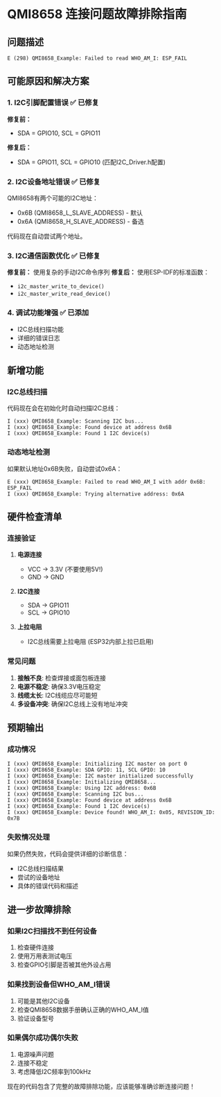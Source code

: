 # QMI8658 连接问题故障排除指南

## 问题描述
```
E (298) QMI8658_Example: Failed to read WHO_AM_I: ESP_FAIL
```

## 可能原因和解决方案

### 1. I2C引脚配置错误 ✅ 已修复
**修复前：**
- SDA = GPIO10, SCL = GPIO11

**修复后：**
- SDA = GPIO11, SCL = GPIO10 (匹配I2C_Driver.h配置)

### 2. I2C设备地址错误 ✅ 已修复
QMI8658有两个可能的I2C地址：
- 0x6B (QMI8658_L_SLAVE_ADDRESS) - 默认
- 0x6A (QMI8658_H_SLAVE_ADDRESS) - 备选

代码现在自动尝试两个地址。

### 3. I2C通信函数优化 ✅ 已修复
**修复前：** 使用复杂的手动I2C命令序列
**修复后：** 使用ESP-IDF的标准函数：
- `i2c_master_write_to_device()`
- `i2c_master_write_read_device()`

### 4. 调试功能增强 ✅ 已添加
- I2C总线扫描功能
- 详细的错误日志
- 动态地址检测

## 新增功能

### I2C总线扫描
代码现在会在初始化时自动扫描I2C总线：
```
I (xxx) QMI8658_Example: Scanning I2C bus...
I (xxx) QMI8658_Example: Found device at address 0x6B
I (xxx) QMI8658_Example: Found 1 I2C device(s)
```

### 动态地址检测
如果默认地址0x6B失败，自动尝试0x6A：
```
E (xxx) QMI8658_Example: Failed to read WHO_AM_I with addr 0x6B: ESP_FAIL
I (xxx) QMI8658_Example: Trying alternative address: 0x6A
```

## 硬件检查清单

### 连接验证
1. **电源连接**
   - VCC → 3.3V (不要使用5V!)
   - GND → GND

2. **I2C连接**
   - SDA → GPIO11
   - SCL → GPIO10

3. **上拉电阻**
   - I2C总线需要上拉电阻 (ESP32内部上拉已启用)

### 常见问题
1. **接触不良**: 检查焊接或面包板连接
2. **电源不稳定**: 确保3.3V电压稳定
3. **线缆太长**: I2C线缆应尽可能短
4. **多设备冲突**: 确保I2C总线上没有地址冲突

## 预期输出

### 成功情况
```
I (xxx) QMI8658_Example: Initializing I2C master on port 0
I (xxx) QMI8658_Example: SDA GPIO: 11, SCL GPIO: 10
I (xxx) QMI8658_Example: I2C master initialized successfully
I (xxx) QMI8658_Example: Initializing QMI8658...
I (xxx) QMI8658_Example: Using I2C address: 0x6B
I (xxx) QMI8658_Example: Scanning I2C bus...
I (xxx) QMI8658_Example: Found device at address 0x6B
I (xxx) QMI8658_Example: Found 1 I2C device(s)
I (xxx) QMI8658_Example: Device found! WHO_AM_I: 0x05, REVISION_ID: 0x7B
```

### 失败情况处理
如果仍然失败，代码会提供详细的诊断信息：
- I2C总线扫描结果
- 尝试的设备地址
- 具体的错误代码和描述

## 进一步故障排除

### 如果I2C扫描找不到任何设备
1. 检查硬件连接
2. 使用万用表测试电压
3. 检查GPIO引脚是否被其他外设占用

### 如果找到设备但WHO_AM_I错误
1. 可能是其他I2C设备
2. 检查QMI8658数据手册确认正确的WHO_AM_I值
3. 验证设备型号

### 如果偶尔成功偶尔失败
1. 电源噪声问题
2. 连接不稳定
3. 考虑降低I2C频率到100kHz

现在的代码包含了完整的故障排除功能，应该能够准确诊断连接问题！